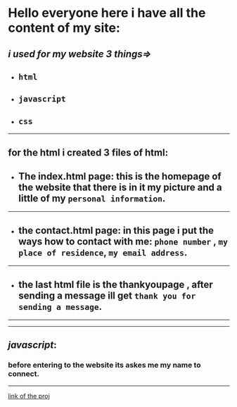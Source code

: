 # **Hello everyone here i have all the content of my site:**
## _i used for my website 3 things=>_
* ## `` html ``
* ## ``javascript``
* ## ``css``
---

## for the html i created 3 files of html:
 * ##  The index.html page: this is the homepage of the website that there is in it my picture and a little of my ``personal information``.
---
* ## the contact.html page: in this page i put the ways how to contact with me: ``phone number`` , ``my place of residence``, ``my email address``.
---
* ## the last html file is the thankyoupage , after sending a message ill get ``thank you for sending a message``.
---
---
## _javascript_:
### before entering to the website its askes me my name to connect.
---


[link of the proj](https://tyseerhen.github.io/myInfo/)


